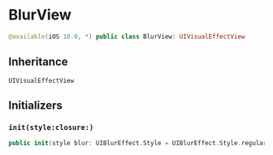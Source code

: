 # BlurView

``` swift
@available(iOS 10.0, *) public class BlurView: UIVisualEffectView
```

## Inheritance

`UIVisualEffectView`

## Initializers

### `init(style:closure:)`

``` swift
public init(style blur: UIBlurEffect.Style = UIBlurEffect.Style.regular, closure: () -> UIView)
```

